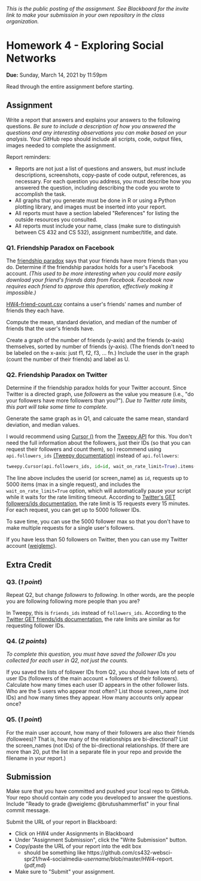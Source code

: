 *This is the public posting of the assignment. See Blackboard for the invite link to make your submission in your own repository in the class organization.*

# Homework 4 - Exploring Social Networks
**Due:** Sunday, March 14, 2021 by 11:59pm

Read through the entire assignment before starting. 

## Assignment 

Write a report that answers and explains your answers to the following questions.  *Be sure to include a description of how you answered the questions and any interesting observations you can make based on your analysis.* Your GitHub repo should include all scripts, code, output files, images needed to complete the assignment.

Report reminders:
* Reports are not just a list of questions and answers, but *must* include descriptions, screenshots, copy-paste of code output, references, as necessary.  For each question you address, you must describe how you answered the question, including describing the code you wrote to accomplish the task.  
* All graphs that you generate must be done in R or using a Python plotting library, and images must be inserted into your report.
* All reports must have a section labeled "References" for listing the outside resources you consulted.
* All reports must include your name, class (make sure to distinguish between CS 432 and CS 532), assignment number/title, and date.

### Q1. Friendship Paradox on Facebook

The [friendship paradox](http://en.wikipedia.org/wiki/Friendship_paradox) says that your friends have more friends than you do.  Determine if the friendship paradox holds for a user's Facebook account. *(This used to be more interesting when you could more easily download your friend's friends data from Facebook.  Facebook now requires each friend to approve this operation, effectively making it impossible.)* 

[HW4-friend-count.csv](HW4-friend-count.csv) contains a user's friends' names and number of friends they each have. 

Compute the mean, standard deviation, and median of the number of friends that the user's friends have.  

Create a graph of the number of friends (y-axis) and the friends (x-axis) themselves, sorted by number of friends (y-axis).  (The friends don't need to be labeled on the x-axis: just f1, f2, f3, ... fn.)  Include the user in the graph (count the number of their friends) and label as U.

### Q2. Friendship Paradox on Twitter

Determine if the friendship paradox holds for your Twitter account. Since Twitter is a directed graph, use *followers* as the value you measure (i.e., "do your followers have more followers than you?").  *Due to Twitter rate limits, this part will take some time to complete.*

Generate the same graph as in Q1, and calcuate the same mean, standard deviation, and median values.

I would recommend using [Cursor ()](https://docs.tweepy.org/en/v3.10.0/cursor_tutorial.html) from the [Tweepy API](https://docs.tweepy.org/en/v3.10.0/api.html#) for this.  You don't need the full information about the followers, just their IDs (so that you can request their followers and count them), so I recommend using `api.followers_ids` [(Tweepy documentation)](https://docs.tweepy.org/en/v3.10.0/api.html?highlight=follower_ids#API.followers_ids) instead of `api.followers`:

~~~python
tweepy.Cursor(api.followers_ids, id=id, wait_on_rate_limit=True).items(5000)
~~~

The line above includes the userid (or screen_name) as `id`, requests up to 5000 items (max in a single request), and includes the `wait_on_rate_limit=True` option, which will automatically pause your script while it waits for the rate limiting timeout.  According to [Twitter's GET followers/ids documentation](https://developer.twitter.com/en/docs/twitter-api/v1/accounts-and-users/follow-search-get-users/api-reference/get-followers-ids), the rate limit is 15 requests every 15 minutes.  For each request, you can get up to 5000 follower IDs.

To save time, you can use the 5000 follower max so that you don't have to make multiple requests for a single user's followers.  

If you have less than 50 followers on Twitter, then you can use my Twitter account ([weiglemc](https://twitter.com/weiglemc/)).

## Extra Credit

### Q3. (*1 point*) 

Repeat Q2, but change *followers* to *following*.  In other words, are the people you are following following more people than you are?

In Tweepy, this is `friends_ids` instead of `followers_ids`.  According to the [Twitter GET friends/ids documentation](https://developer.twitter.com/en/docs/twitter-api/v1/accounts-and-users/follow-search-get-users/api-reference/get-friends-ids), the rate limits are similar as for requesting follower IDs.

### Q4. (*2 points*)

*To complete this question, you must have saved the follower IDs you collected for each user in Q2, not just the counts.*

If you saved the lists of follower IDs from Q2, you should have lots of sets of user IDs (followers of the main account + followers of their followers).  Calculate how many times each user ID appears in the other follower lists.  Who are the 5 users who appear most often?  List those screen_name (not IDs) and how many times they appear. How many accounts only appear once?

### Q5. (*1 point*)

For the main user account, how many of their followers are also their friends (followees)?  That is, how many of the relationships are bi-directional?  List the screen_names (not IDs) of the bi-directional relationships.  (If there are more than 20, put the list in a separate file in your repo and provide the filename in your report.)

## Submission

Make sure that you have committed and pushed your local repo to GitHub.  Your repo should contain any code you developed to answer the questions.  Include "Ready to grade @weiglemc @brutushammerfist" in your final commit message. 

Submit the URL of your report in Blackboard:

* Click on HW4 under Assignments in Blackboard
* Under "Assignment Submission", click the "Write Submission" button.
* Copy/paste the URL of your report into the edit box
  * should be something like https<nolink>://github.com/cs432-websci-spr21/hw4-socialmedia-*username*/blob/master/HW4-report.{pdf,md}
* Make sure to "Submit" your assignment.

